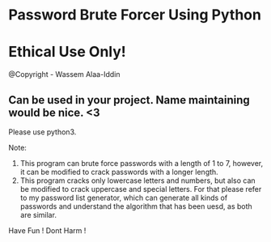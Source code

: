# Password Brute Forcer Using Python
# Ethical Use Only! 


@Copyright - Wassem Alaa-Iddin

Can be used in your project. 
Name maintaining would be nice. <3
--------------------------------


Please use python3. 

Note:
1) This program can brute force passwords with a length of 1 to 7, however, it can be modified to crack passwords with a longer length.
2) This program cracks only lowercase letters and numbers, but also can be modified to crack uppercase and special letters. For that please refer to my password list generator, which can generate all kinds of passwords and understand the algorithm that has been uesd, as both are similar.



Have Fun !
Dont Harm !
